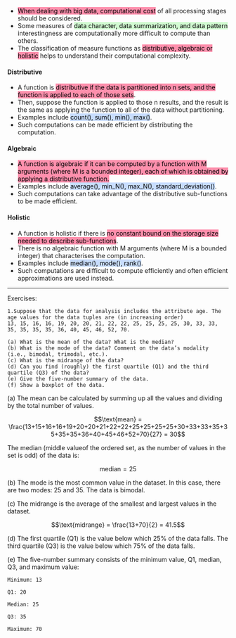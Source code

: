 
- <mark style="background: #FF5582A6;">When dealing with big data, computational cost</mark> of all processing stages should be considered.
- Some measures of <mark style="background: #BBFABBA6;">data character, data summarization, and data pattern</mark> interestingness are computationally more difficult to compute than others.
- The classification of measure functions as <mark style="background: #FF5582A6;">distributive, algebraic or holistic</mark> helps to understand their computational complexity.

#### Distributive
- A function is <mark style="background: #FF5582A6;">distributive if the data is partitioned into n sets, and the function is applied to each of those sets</mark>.
- Then, suppose the function is applied to those n results, and the result is the same as applying the function to all of the data without partitioning.
- Examples include <mark style="background: #ADCCFFA6;">count(), sum(), min(), max()</mark>.
- Such computations can be made efficient by distributing the computation.

#### Algebraic
- <mark style="background: #FF5582A6;">A function is algebraic if it can be computed by a function with M arguments (where M is a bounded integer), each of which is obtained by applying a distributive function.</mark>
- Examples include <mark style="background: #ADCCFFA6;">average(), min_N(), max_N(), standard_deviation()</mark>.
- Such computations can take advantage of the distributive sub-functions to be made efficient.

#### Holistic
- A function is holistic if there is <mark style="background: #FF5582A6;">no constant bound on the storage size needed to describe sub-functions</mark>.
- There is no algebraic function with M arguments (where M is a bounded integer) that characterises the computation.
- Examples include <mark style="background: #ADCCFFA6;">median(), mode(), rank()</mark>.
- Such computations are difficult to compute efficiently and often efficient approximations are used instead.

----

Exercises:

```
1.Suppose that the data for analysis includes the attribute age. The age values for the data tuples are (in increasing order) 
13, 15, 16, 16, 19, 20, 20, 21, 22, 22, 25, 25, 25, 25, 30, 33, 33, 35, 35, 35, 35, 36, 40, 45, 46, 52, 70.
  
(a) What is the mean of the data? What is the median?  
(b) What is the mode of the data? Comment on the data’s modality (i.e., bimodal, trimodal, etc.).  
(c) What is the midrange of the data?  
(d) Can you find (roughly) the first quartile (Q1) and the third quartile (Q3) of the data?  
(e) Give the five-number summary of the data.  
(f) Show a boxplot of the data.
```

(a) The mean can be calculated by summing up all the values and dividing by the total number of values.

$$\text{mean} = \frac{13+15+16+16+19+20+20+21+22+22+25+25+25+25+30+33+33+35+35+35+35+36+40+45+46+52+70}{27} = 30$$

The median (middle valueof the ordered set, as the number of values in the set is odd) of the data is: 

$$\text{median} = 25$$

(b) The mode is the most common value in the dataset. In this case, there are two modes: 25 and 35. The data is bimodal.

(c) The midrange is the average of the smallest and largest values in the dataset.

$$\text{midrange} = \frac{13+70}{2} = 41.5$$

(d) The first quartile (Q1) is the value below which 25% of the data falls. The third quartile (Q3) is the value below which 75% of the data falls.

(e) The five-number summary consists of the minimum value, Q1, median, Q3, and maximum value:

```
Minimum: 13

Q1: 20

Median: 25

Q3: 35

Maximum: 70
```

